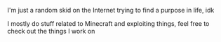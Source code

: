 I'm just a random skid on the Internet trying to find a purpose in life, idk

I mostly do stuff related to Minecraft and exploiting things, feel free to check out the things I work on
